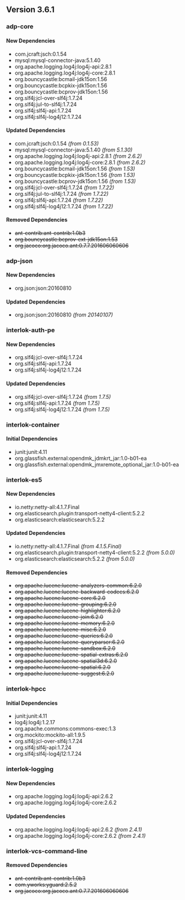 ## Version 3.6.1 ##

### adp-core ###

#### New Dependencies ####
- com.jcraft:jsch:0.1.54
- mysql:mysql-connector-java:5.1.40
- org.apache.logging.log4j:log4j-api:2.8.1
- org.apache.logging.log4j:log4j-core:2.8.1
- org.bouncycastle:bcmail-jdk15on:1.56
- org.bouncycastle:bcpkix-jdk15on:1.56
- org.bouncycastle:bcprov-jdk15on:1.56
- org.slf4j:jcl-over-slf4j:1.7.24
- org.slf4j:jul-to-slf4j:1.7.24
- org.slf4j:slf4j-api:1.7.24
- org.slf4j:slf4j-log4j12:1.7.24

#### Updated Dependencies ####
- com.jcraft:jsch:0.1.54 *(from 0.1.53)*
- mysql:mysql-connector-java:5.1.40 *(from 5.1.30)*
- org.apache.logging.log4j:log4j-api:2.8.1 *(from 2.6.2)*
- org.apache.logging.log4j:log4j-core:2.8.1 *(from 2.6.2)*
- org.bouncycastle:bcmail-jdk15on:1.56 *(from 1.53)*
- org.bouncycastle:bcpkix-jdk15on:1.56 *(from 1.53)*
- org.bouncycastle:bcprov-jdk15on:1.56 *(from 1.53)*
- org.slf4j:jcl-over-slf4j:1.7.24 *(from 1.7.22)*
- org.slf4j:jul-to-slf4j:1.7.24 *(from 1.7.22)*
- org.slf4j:slf4j-api:1.7.24 *(from 1.7.22)*
- org.slf4j:slf4j-log4j12:1.7.24 *(from 1.7.22)*

#### Removed Dependencies ####
- ~~ant-contrib:ant-contrib:1.0b3~~
- ~~org.bouncycastle:bcprov-ext-jdk15on:1.53~~
- ~~org.jacoco:org.jacoco.ant:0.7.7.201606060606~~

### adp-json ###

#### New Dependencies ####
- org.json:json:20160810

#### Updated Dependencies ####
- org.json:json:20160810 *(from 20140107)*

### interlok-auth-pe ###

#### New Dependencies ####
- org.slf4j:jcl-over-slf4j:1.7.24
- org.slf4j:slf4j-api:1.7.24
- org.slf4j:slf4j-log4j12:1.7.24

#### Updated Dependencies ####
- org.slf4j:jcl-over-slf4j:1.7.24 *(from 1.7.5)*
- org.slf4j:slf4j-api:1.7.24 *(from 1.7.5)*
- org.slf4j:slf4j-log4j12:1.7.24 *(from 1.7.5)*

### interlok-container ###

#### Initial Dependencies ####
- junit:junit:4.11
- org.glassfish.external:opendmk_jdmkrt_jar:1.0-b01-ea
- org.glassfish.external:opendmk_jmxremote_optional_jar:1.0-b01-ea

### interlok-es5 ###

#### New Dependencies ####
- io.netty:netty-all:4.1.7.Final
- org.elasticsearch.plugin:transport-netty4-client:5.2.2
- org.elasticsearch:elasticsearch:5.2.2

#### Updated Dependencies ####
- io.netty:netty-all:4.1.7.Final *(from 4.1.5.Final)*
- org.elasticsearch.plugin:transport-netty4-client:5.2.2 *(from 5.0.0)*
- org.elasticsearch:elasticsearch:5.2.2 *(from 5.0.0)*

#### Removed Dependencies ####
- ~~org.apache.lucene:lucene-analyzers-common:6.2.0~~
- ~~org.apache.lucene:lucene-backward-codecs:6.2.0~~
- ~~org.apache.lucene:lucene-core:6.2.0~~
- ~~org.apache.lucene:lucene-grouping:6.2.0~~
- ~~org.apache.lucene:lucene-highlighter:6.2.0~~
- ~~org.apache.lucene:lucene-join:6.2.0~~
- ~~org.apache.lucene:lucene-memory:6.2.0~~
- ~~org.apache.lucene:lucene-misc:6.2.0~~
- ~~org.apache.lucene:lucene-queries:6.2.0~~
- ~~org.apache.lucene:lucene-queryparser:6.2.0~~
- ~~org.apache.lucene:lucene-sandbox:6.2.0~~
- ~~org.apache.lucene:lucene-spatial-extras:6.2.0~~
- ~~org.apache.lucene:lucene-spatial3d:6.2.0~~
- ~~org.apache.lucene:lucene-spatial:6.2.0~~
- ~~org.apache.lucene:lucene-suggest:6.2.0~~

### interlok-hpcc ###

#### Initial Dependencies ####
- junit:junit:4.11
- log4j:log4j:1.2.17
- org.apache.commons:commons-exec:1.3
- org.mockito:mockito-all:1.9.5
- org.slf4j:jcl-over-slf4j:1.7.24
- org.slf4j:slf4j-api:1.7.24
- org.slf4j:slf4j-log4j12:1.7.24

### interlok-logging ###

#### New Dependencies ####
- org.apache.logging.log4j:log4j-api:2.6.2
- org.apache.logging.log4j:log4j-core:2.6.2

#### Updated Dependencies ####
- org.apache.logging.log4j:log4j-api:2.6.2 *(from 2.4.1)*
- org.apache.logging.log4j:log4j-core:2.6.2 *(from 2.4.1)*

### interlok-vcs-command-line ###

#### Removed Dependencies ####
- ~~ant-contrib:ant-contrib:1.0b3~~
- ~~com.yworks:yguard:2.5.2~~
- ~~org.jacoco:org.jacoco.ant:0.7.7.201606060606~~
